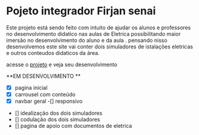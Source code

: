 #  Pojeto integrador Firjan senai 




Este projeto está sendo feito com intuito  de ajudar os alunos e professores no desenvolvimento didatico  nas aulas de Eletrica possibilitando maior imersão no desenvolvimento do aluno e da aula . pensando nisso desenvolvemos este site vai conter dois simuladores de istalações eletricas e  outros conteudos didaticos da área. 


acesse o [projeto](https://ciannella.github.io/projeto-site/) e veja seu desenvolvimento 



**EM DESENVOLVIMENTO **

-[x] pagina inicial 
-[x] carrousel com conteúdo
-[x] navbar geral 
-[] responsivo
- [] idealização dos dois simuladores
- [] codulação dos dois simuladores
- [] pagina de apoio com documentos de eletrica
 

